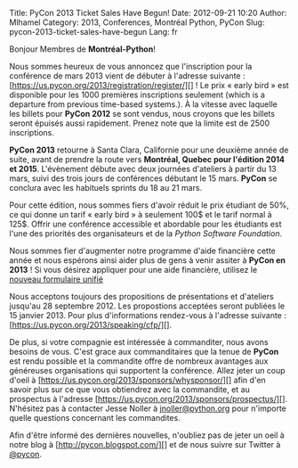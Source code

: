 Title: PyCon 2013 Ticket Sales Have Begun!
Date: 2012-09-21 10:20
Author: Mlhamel
Category: 2013, Conferences, Montréal Python, PyCon
Slug: pycon-2013-ticket-sales-have-begun
Lang: fr

Bonjour Membres de **Montréal-Python**!

</p>

Nous sommes heureux de vous annoncez que l'inscription pour la
conférence de mars 2013 vient de débuter à l'adresse suivante :
[https://us.pycon.org/2013/registration/register/][] ! Le prix « early
bird » est disponible pour les 1000 premières inscriptions seulement
(which is a departure from previous time-based systems.). À la vitesse
avec laquelle les billets pour **PyCon 2012** se sont vendus, nous
croyons que les billets seront épuisés aussi rapidement. Prenez note que
la limite est de 2500 inscriptions.

**PyCon 2013** retourne à Santa Clara, Californie pour une deuxième
année de suite, avant de prendre la route vers **Montréal, Quebec pour
l'édition 2014 et 2015**. L'évènement débute avec deux journées
d'ateliers à partir du 13 mars, suivi des trois jours de conférences
débutant le 15 mars. **PyCon** se conclura avec les habituels sprints du
18 au 21 mars.

</p>

Pour cette édition, nous sommes fiers d'avoir réduit le prix étudiant de
50%, ce qui donne un tarif « early bird » à seulement 100\$ et le tarif
normal à 125\$. Offrir une conférence accessible et abordable pour les
étudiants est l'une des priorités des organisateurs et de la *Python
Software Foundation*.

</p>

Nous sommes fier d'augmenter notre programme d'aide financière cette
année et nous espérons ainsi aider plus de gens à venir assiter à
**PyCon en 2013** ! Si vous désirez appliquer pour une aide financière,
utilisez le [nouveau formulaire unifié][]

</p>

Nous acceptons toujours des propositions de présentations et d'ateliers
jusqu'au 28 septembre 2012. Les propostions acceptées seront publiées le
15 janvier 2013. Pour plus d'informations rendez-vous à l'adresse
suivante : [https://us.pycon.org/2013/speaking/cfp/][].

</p>

De plus, si votre compagnie est intéressée à commanditer, nous avons
besoins de vous. C'est grace aux commanditaires que la tenue de
**PyCon** est rendu possible et la commandite offre de nombreux
avantages aux généreuses organisations qui supportent la conférence.
Allez jeter un coup d'oeil à
[https://us.pycon.org/2013/sponsors/whysponsor/][] afin d'en savoir plus
sur ce que vous obtiendrez avec la commandite, et au prospectus à
l'adresse [https://us.pycon.org/2013/sponsors/prospectus/][]. N'hésitez
pas à contacter Jesse Noller à [jnoller@python.org][] pour n'importe
quelle questions concernant les commandites.

</p>

Afin d'être informé des dernières nouvelles, n'oubliez pas de jeter un
oeil à notre blog à [http://pycon.blogspot.com/][] et de nous suivre sur
Twitter à [@pycon][].

<!--:-->

</p>

  [https://us.pycon.org/2013/registration/register/]: https://us.pycon.org/2013/registration/register/
  [nouveau formulaire unifié]: https://docs.google.com/spreadsheet/viewformfromEmail=true&formkey=dGt4Z0dsY052VERJem4xUUFVQW9uQVE6MQ
  [https://us.pycon.org/2013/speaking/cfp/]: https://us.pycon.org/2013/speaking/cfp/
  [https://us.pycon.org/2013/sponsors/whysponsor/]: https://us.pycon.org/2013/sponsors/whysponsor/
  [https://us.pycon.org/2013/sponsors/prospectus/]: https://us.pycon.org/2013/sponsors/prospectus/
  [jnoller@python.org]: mailto:jnoller@python.org
  [http://pycon.blogspot.com/]: http://pycon.blogspot.com/
  [@pycon]: https://twitter.com/pycon
